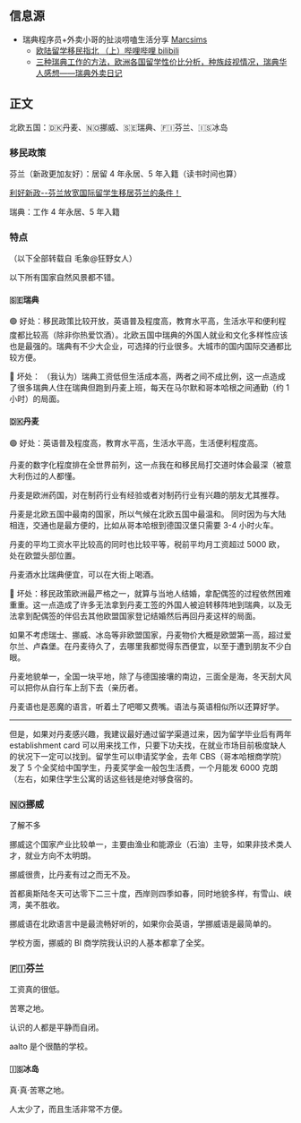 
## 信息源

- 瑞典程序员+外卖小哥的扯淡唠嗑生活分享 [Marcsims](https://space.bilibili.com/194560)
	- [欧陆留学移民指北 （上）哔哩哔哩 bilibili](https://www.bilibili.com/video/BV1fd4y1P7QF) 
	- [三种瑞典工作的方法，欧洲各国留学性价比分析，种族歧视情况，瑞典华人感想——瑞典外卖日记](https://www.bilibili.com/video/BV1B3411C7ac)


## 正文

北欧五国：🇩🇰丹麦、🇳🇴挪威、🇸🇪瑞典、🇫🇮芬兰、🇮🇸冰岛


### 移民政策

芬兰（新政更加友好）：居留 4 年永居、5 年入籍（读书时间也算）

[利好新政--芬兰放宽国际留学生移居芬兰的条件！](https://mp.weixin.qq.com/s/fuKtHfMbBbJyq01QGA6fkQ)

瑞典：工作 4 年永居、5 年入籍


### 特点

（以下全部转载自 毛象@狂野女人）

以下所有国家自然风景都不错。

#### 🇸🇪瑞典

🟢 好处：移民政策比较开放，英语普及程度高，教育水平高，生活水平和便利程度都比较高（除非你热爱饮酒）。北欧五国中瑞典的外国人就业和文化多样性应该也是最强的。瑞典有不少大企业，可选择的行业很多。大城市的国内国际交通都比较方便。

🔴 坏处：
（我认为）瑞典工资低但生活成本高，两者之间不成比例，这一点造成了很多瑞典人住在瑞典但跑到丹麦上班，每天在马尔默和哥本哈根之间通勤（约 1 小时）的局面。 

#### 🇩🇰丹麦

🟢 好处：英语普及程度高，教育水平高，生活水平高，生活便利程度高。

丹麦的数字化程度排在全世界前列，这一点我在和移民局打交道时体会最深（被意大利伤过的人都懂。

丹麦是欧洲药国，对在制药行业有经验或者对制药行业有兴趣的朋友尤其推荐。

丹麦是北欧五国中最南的国家，所以气候在北欧五国中最温和。
同时因为与大陆相连，交通也是最方便的，比如从哥本哈根到德国汉堡只需要 3-4 小时火车。

丹麦的平均工资水平比较高的同时也比较平等，税前平均月工资超过 5000 欧，处在欧盟头部位置。

丹麦酒水比瑞典便宜，可以在大街上喝酒。  

🔴 坏处：移民政策欧洲最严格之一，就算与当地人结婚，拿配偶签的过程依然困难重重。这一点造成了许多无法拿到丹麦工签的外国人被迫转移阵地到瑞典，以及无法拿到配偶签的伴侣去其他欧盟国家登记结婚然后再回丹麦这样的局面。

如果不考虑瑞士、挪威、冰岛等非欧盟国家，丹麦物价大概是欧盟第一高，超过爱尔兰、卢森堡。在丹麦待久了，去哪里我都觉得东西便宜，以至于遭到朋友不少白眼。

丹麦地貌单一，全国一块平地，除了与德国接壤的南边，三面全是海，冬天刮大风可以把你从自行车上刮下去（亲历者。

丹麦语也是恶魔的语言，听着土了吧唧又费嘴。语法与英语相似所以还算好学。  

---

但是，如果对丹麦感兴趣，我建议最好通过留学渠道过来，因为留学毕业后有两年 establishment card 可以用来找工作，只要下功夫找，在就业市场目前极度缺人的状况下一定可以找到。留学生可以申请奖学金，去年 CBS（哥本哈根商学院）发了 5 个全奖给中国学生，丹麦奖学金一般包生活费，一个月能发 6000 克朗（左右，如果住学生公寓的话这些钱是绝对够食宿的。 

### 🇳🇴挪威

了解不多

挪威这个国家产业比较单一，主要由渔业和能源业（石油）主导，如果非技术类人才，就业方向不太明朗。

挪威很贵，比丹麦有过之而无不及。

首都奥斯陆冬天可达零下二三十度，西岸则四季如春，同时地貌多样，有雪山、峡湾，美不胜收。

挪威语在北欧语言中是最流畅好听的，如果你会英语，学挪威语是最简单的。

学校方面，挪威的 BI 商学院我认识的人基本都拿了全奖。  

### 🇫🇮芬兰

工资真的很低。

苦寒之地。

认识的人都是平静而自闭。

aalto 是个很酷的学校。  

#### 🇮🇸冰岛

真·真·苦寒之地。

人太少了，而且生活非常不方便。



